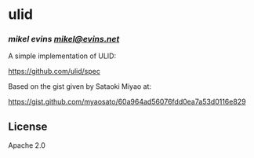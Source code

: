 # ulid
### _mikel evins <mikel@evins.net>_

A simple implementation of ULID:

https://github.com/ulid/spec

Based on the gist given by Sataoki Miyao at:

https://gist.github.com/myaosato/60a964ad56076fdd0ea7a53d0116e829

## License

Apache 2.0

